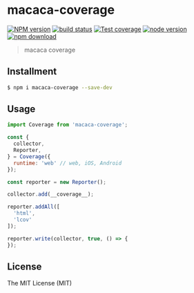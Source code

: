 # macaca-coverage

[![NPM version][npm-image]][npm-url]
[![build status][travis-image]][travis-url]
[![Test coverage][coveralls-image]][coveralls-url]
[![node version][node-image]][node-url]
[![npm download][download-image]][download-url]

[npm-image]: https://img.shields.io/npm/v/macaca-coverage.svg?style=flat-square
[npm-url]: https://npmjs.org/package/macaca-coverage
[travis-image]: https://img.shields.io/travis/macacajs/macaca-coverage.svg?style=flat-square
[travis-url]: https://travis-ci.org/macacajs/macaca-coverage
[coveralls-image]: https://img.shields.io/coveralls/macacajs/macaca-coverage.svg?style=flat-square
[coveralls-url]: https://coveralls.io/r/macacajs/macaca-coverage?branch=master
[node-image]: https://img.shields.io/badge/node.js-%3E=_8-green.svg?style=flat-square
[node-url]: http://nodejs.org/download/
[download-image]: https://img.shields.io/npm/dm/macaca-coverage.svg?style=flat-square
[download-url]: https://npmjs.org/package/macaca-coverage

> macaca coverage

## Installment

```bash
$ npm i macaca-coverage --save-dev
```

## Usage

```javascript
import Coverage from 'macaca-coverage';

const {
  collector,
  Reporter,
} = Coverage({
  runtime: 'web' // web, iOS, Android
});

const reporter = new Reporter();

collector.add(__coverage__);

reporter.addAll([
  'html',
  'lcov'
]);

reporter.write(collector, true, () => {
});
```

## License

The MIT License (MIT)
